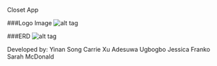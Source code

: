 Closet App

###Logo Image
![alt tag](https://github.com/yinansong/closet_app/blob/master/logo2.png)

###ERD
![alt tag](https://github.com/yinansong/closet_app/blob/master/closetap_erd.png)


Developed by:
Yinan Song
Carrie Xu
Adesuwa Ugbogbo
Jessica Franko
Sarah McDonald
